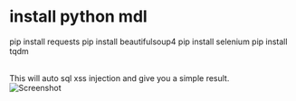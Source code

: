 # install python mdl
pip install requests
pip install beautifulsoup4
pip install selenium
pip install tqdm

<br>This will auto sql xss injection and give you a simple result.
<br>
![Screenshot](images/screenshot.png)
